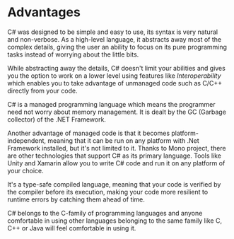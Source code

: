 # Advantages

C# was designed to be simple and easy to use, its syntax is very natural and non-verbose. As a high-level language, it abstracts away most of the complex details, giving the user an ability to focus on its pure programming tasks instead of worrying about the little bits.

While abstracting away the details, C# doesn't limit your abilities and gives you the option to work on a lower level using features like *Interoperability* which enables you to take advantage of unmanaged code such as C/C++ directly from your code.

C# is a managed programming language which means the programmer need not worry about memory management. It is dealt by the GC (Garbage collector) of the .NET Framework.

Another advantage of managed code is that it becomes platform-independent, meaning that it can be run on any platform with .Net Framework installed, but it's not limited to it.
Thanks to Mono project, there are other technologies that support C# as its primary language. Tools like Unity and Xamarin allow you to write C# code and run it on any platform of your choice.

It's a type-safe compiled language, meaning that your code is verified by the compiler before its execution, making your code more resilient to runtime errors by catching them ahead of time.

C# belongs to the C-family of programming languages and anyone comfortable in using other languages belonging to the same family like C, C++ or Java will feel comfortable in using it.
